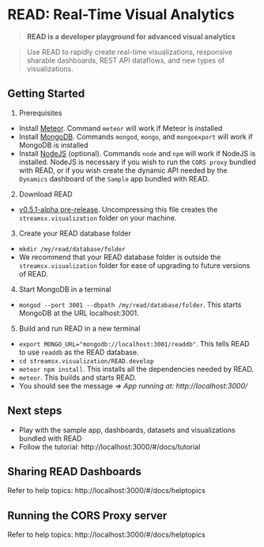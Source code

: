 # READ: Real-Time Visual Analytics

> **READ is a developer playground for advanced visual analytics**

> Use READ to rapidly create real-time visualizations, responsive sharable dashboards, REST API dataflows, and new types of visualizations.

## Getting Started
1. Prerequisites
  * Install [Meteor](https://www.meteor.com). Command `meteor` will work if Meteor is installed
  * Install [MongoDB](https://www.mongodb.com). Commands `mongod`, `mongo`, and `mongoexport` will work if MongoDB is installed
  * Install [NodeJS](https://nodejs.org/) (optional). Commands `node` and `npm` will work if NodeJS is installed. NodeJS is necessary if you wish to run the `CORS proxy` bundled with READ, or if you wish create the
  dynamic API needed by the `Dynamics` dashboard of the `Sample` app bundled with READ.
2. Download READ
  * [v0.5.1-alpha pre-release](https://github.com/IBMStreams/streamsx.visualization/archive/v0.5.1-alpha.zip). Uncompressing this file creates the  `streamsx.visualization` folder on your machine.
3. Create your READ database folder
  * ```mkdir /my/read/database/folder```
  * We recommend that your READ database folder is outside the `streamsx.visualization` folder for ease of upgrading to future versions of READ.
4. Start MongoDB in a terminal
  * `mongod --port 3001 --dbpath /my/read/database/folder`. This starts MongoDB at the URL localhost:3001.
5. Build and run READ in a new terminal
  * ```export MONGO_URL="mongodb://localhost:3001/readdb"```. This tells READ to use `readdb` as the READ database.
  * ```cd streamsx.visualization/READ.develop```
  * `meteor npm install`. This installs all the dependencies needed by READ.
  * `meteor`. This builds and starts READ.
  * You should see the message *=> App running at: http://localhost:3000/*

## Next steps
* Play with the sample app, dashboards, datasets and visualizations bundled with READ
* Follow the tutorial: http://localhost:3000/#/docs/tutorial

## Sharing READ Dashboards
Refer to help topics: http://localhost:3000/#/docs/helptopics

## Running the CORS Proxy server
Refer to help topics: http://localhost:3000/#/docs/helptopics
